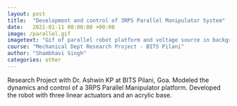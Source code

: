 ```yaml
---
layout: post
title:  "Development and control of 3RPS Parallel Manipulator System"
date:   2021-01-11 00:00:00 +00:00
image: /parallel.gif
imagetext: "Gif of parallel robot platform and voltage source in background"
course: "Mechanical Dept Research Project - BITS Pilani"
author: "Shambhavi Singh"
categories: other
---
```

Research Project with Dr. Ashwin KP at BITS Pilani, Goa. Modeled the dynamics and control of a 3RPS Parallel Manipulator platform. Developed the robot with three linear actuators and an acrylic base. 